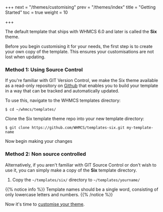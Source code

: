 +++
next = "/themes/customising"
prev = "/themes/index"
title = "Getting Started"
toc = true
weight = 10

+++

The default template that ships with WHMCS 6.0 and later is called the **Six** theme.

Before you begin customising it for your needs, the first step is to create your own copy of the template. This ensures your customisations are not lost when updating.

### Method 1: Using Source Control

If you're familiar with GIT Version Control, we make the Six theme available as a read-only repository on [Github](https://github.com/WHMCS/templates-six) that enables you to build your template in a way that can be tracked and automatically updated.

To use this, navigate to the WHMCS templates directory:

```
$ cd ~/whmcs/templates/
```

Clone the Six template theme repo into your new template directory:

```
$ git clone https://github.com/WHMCS/templates-six.git my-template-name
```

Now begin making your changes

### Method 2: Non source controlled

Alternatively, if you aren't familiar with GIT Source Control or don't wish to use it, you can simply make a copy of the **Six** template directory.

1. Copy the `~/templates/six/` directory to `~/templates/yourname/`

{{% notice info %}}
Template names should be a single word, consisting of only lowercase letters and numbers.
{{% /notice %}}

Now it's time to [customise your theme](/themes/customising).
